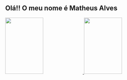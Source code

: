## Olá!! O meu nome é Matheus Alves

<div display ="flex" align-items="center" justify-content="center">
  <a href="https://github.com/Matheus-HX-Alves">
  <img height="180em" width="49%" src="https://github-readme-stats.vercel.app/api?username=Matheus-HX-Alves&show_icons=true&include_all_commits=true&count_private=true&theme=react"/>
  <img height="180em" width="49%"  src="https://github-readme-stats.vercel.app/api/top-langs/?username=Matheus-HX-Alves&layout=compact&langs_count=16&theme=react"/>
<div>
